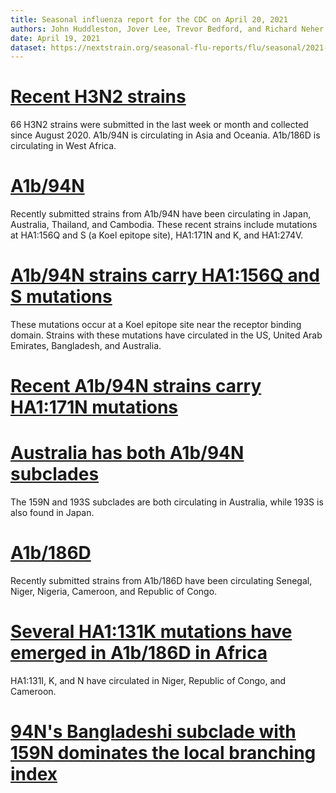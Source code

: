 ```yaml
---
title: Seasonal influenza report for the CDC on April 20, 2021
authors: John Huddleston, Jover Lee, Trevor Bedford, and Richard Neher
date: April 19, 2021
dataset: https://nextstrain.org/seasonal-flu-reports/flu/seasonal/2021-04-19/h3n2/ha/2y?d=tree&p=full
---
```


# [Recent H3N2 strains](https://nextstrain.org/seasonal-flu-reports/flu/seasonal/2021-04-19/h3n2/ha/2y?branchLabel=aa&dmin=2020-08-12&f_recency=last%20month,last%20week&p=grid)

66 H3N2 strains were submitted in the last week or month and collected since August 2020.
A1b/94N is circulating in Asia and Oceania.
A1b/186D is circulating in West Africa.

# [A1b/94N](https://nextstrain.org/seasonal-flu-reports/flu/seasonal/2021-04-19/h3n2/ha/2y?branchLabel=aa&d=tree,map&dmin=2020-08-12&f_recency=last%20month,last%20week&label=clade:A1b/94N&p=grid)

Recently submitted strains from A1b/94N have been circulating in Japan, Australia, Thailand, and Cambodia.
These recent strains include mutations at HA1:156Q and S (a Koel epitope site), HA1:171N and K, and HA1:274V.

# [A1b/94N strains carry HA1:156Q and S mutations](https://nextstrain.org/seasonal-flu-reports/flu/seasonal/2021-04-19/h3n2/ha/2y?c=gt-HA1_156&d=tree,map&gt=HA1.156Q,156S&label=clade:A1b/94N&p=grid)

These mutations occur at a Koel epitope site near the receptor binding domain.
Strains with these mutations have circulated in the US, United Arab Emirates, Bangladesh, and Australia.

# [Recent A1b/94N strains carry HA1:171N mutations](https://nextstrain.org/seasonal-flu-reports/flu/seasonal/2021-04-19/h3n2/ha/2y?c=gt-HA1_171&d=tree,map&dmin=2021-01-01&gt=HA1.171N&label=clade:A1b/94N&p=grid)

# [Australia has both A1b/94N subclades](https://nextstrain.org/seasonal-flu-reports/flu/seasonal/2021-04-19/h3n2/ha/2y?branchLabel=aa&c=gt-HA1_159&d=tree,map&dmin=2021-02-01&label=clade:A1b/94N&p=grid)

The 159N and 193S subclades are both circulating in Australia, while 193S is also found in Japan.

# [A1b/186D](https://nextstrain.org/seasonal-flu-reports/flu/seasonal/2021-04-19/h3n2/ha/2y?branchLabel=aa&d=tree,map&dmin=2020-08-12&f_recency=last%20month,last%20week&label=clade:A1b/186D&p=grid)

Recently submitted strains from A1b/186D have been circulating Senegal, Niger, Nigeria, Cameroon, and Republic of Congo.

# [Several HA1:131K mutations have emerged in A1b/186D in Africa](https://nextstrain.org/seasonal-flu-reports/flu/seasonal/2021-04-19/h3n2/ha/2y?branchLabel=aa&c=gt-HA1_131&d=tree,map&dmin=2020-08-12&f_recency=last%20month,last%20week&label=clade:A1b/186D&p=grid)

HA1:131I, K, and N have circulated in Niger, Republic of Congo, and Cameroon.

# [94N's Bangladeshi subclade with 159N dominates the local branching index](https://nextstrain.org/seasonal-flu-reports/flu/seasonal/2021-04-19/h3n2/ha/2y?branchLabel=aa&d=tree&f_clade_membership=A1b/94N&gt=HA1.159N&l=scatter&p=full)
